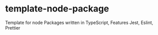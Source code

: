 # template-node-package
Template for node Packages written in TypeScript, Features Jest, Eslint, Prettier
